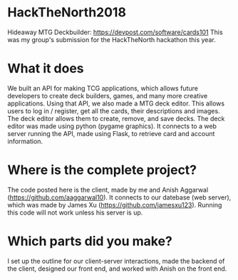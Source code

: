# HackTheNorth2018
Hideaway MTG Deckbuilder: https://devpost.com/software/cards101
This was my group's submission for the HackTheNorth hackathon this year.

# What it does
We built an API for making TCG applications, which allows future developers to create deck builders, games, and many more creative applications. Using that API, we also made a MTG deck editor. This allows users to log in / register, get all the cards, their descriptions and images. The deck editor allows them to create, remove, and save decks. The deck editor was made using python (pygame graphics). It connects to a web server running the API, made using Flask, to retrieve card and account information.

# Where is the complete project?
The code posted here is the client, made by me and Anish Aggarwal (https://github.com/aaggarwal10). It connects to our datebase (web server), which was made by James Xu (https://github.com/jamesxu123). Running this code will not work unless his server is up. 

# Which parts did you make?
I set up the outline for our client-server interactions, made the backend of the client, designed our front end, and worked with Anish on the front end.
